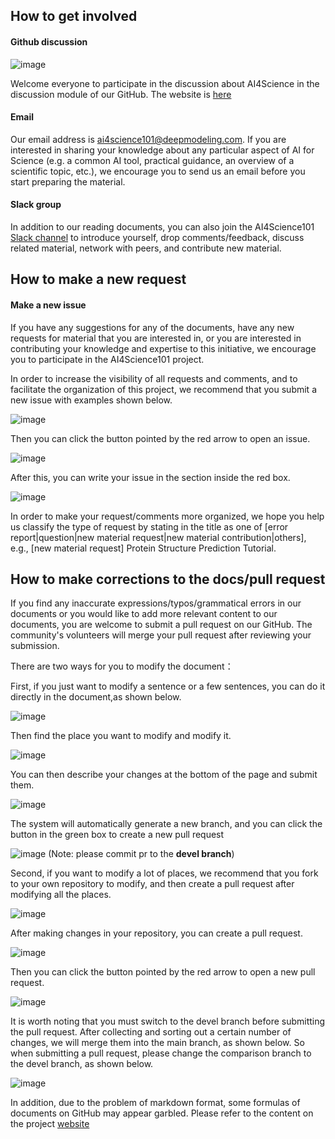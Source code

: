 ## How to get involved
#### Github discussion

![image](https://dp-public.oss-cn-beijing.aliyuncs.com/community/pictures/1.PNG)

Welcome everyone to participate in the discussion about AI4Science in the discussion module of our GitHub. The website is [here](https://github.com/deepmodeling/AI4Science101/discussions)

#### Email

Our email address is [ai4science101@deepmodeling.com](ai4science101@deepmodeling.com). If you are interested in sharing your knowledge about any particular aspect of AI for Science (e.g. a common AI tool, practical guidance, an overview of a scientific topic, etc.), we encourage you to send us an email before you start preparing the material. 

#### Slack group

In addition to our reading documents, you can also join the AI4Science101 [Slack channel](https://aiforscience.slack.com/join/shared_invite/zt-1bdof1jmf-YtIjkUVA5DquXguEiOXGPQ#/shared-invite/email) to introduce yourself, drop comments/feedback, discuss related material, network with peers, and contribute new material.

## How to make a new request
#### Make a new issue

If you have any suggestions for any of the documents, have any new requests for material that you are interested in, or you are interested in contributing your knowledge and expertise to this initiative, we encourage you to participate in the AI4Science101 project.

 In order to increase the visibility of all requests and comments, and to facilitate the organization of this project, we recommend that you submit a new issue with examples shown below.
 
![image](https://dp-public.oss-cn-beijing.aliyuncs.com/community/pictures/2.PNG)

 Then you can click the button pointed by the red arrow to open an issue.
 
 ![image](https://dp-public.oss-cn-beijing.aliyuncs.com/community/pictures/3.PNG)
 
 After this, you can write your issue in the section inside the red box.
 
 ![image](https://dp-public.oss-cn-beijing.aliyuncs.com/community/pictures/4.PNG)
 
 In order to make your request/comments more organized, we hope you help us classify the type of request by stating in the title as one of  [error report|question|new material request|new material contribution|others], e.g., [new material request] Protein Structure Prediction Tutorial.
 
## How to make corrections to the docs/pull request

If you find any inaccurate expressions/typos/grammatical errors in our documents or you would like to add more relevant content to our documents, you are welcome to submit a pull request on our GitHub. The community's volunteers will merge your pull request after reviewing your submission.

There are two ways for you to modify the document：

First, if you just want to modify a sentence or a few sentences, you can do it directly in the document,as shown below.

![image](https://dp-public.oss-cn-beijing.aliyuncs.com/community/pictures/5.PNG)

Then find the place you want to modify and modify it.

![image](https://dp-public.oss-cn-beijing.aliyuncs.com/community/pictures/6.PNG)

You can then describe your changes at the bottom of the page and submit them.

![image](https://dp-public.oss-cn-beijing.aliyuncs.com/community/pictures/7.PNG)

The system will automatically generate a new branch,  and you can click the button in the green box to create a new pull request    

![image](https://dp-public.oss-cn-beijing.aliyuncs.com/community/pictures/8.PNG)
(Note: please commit pr to the **devel branch**)

Second, if you want to modify a lot of places, we recommend that you fork to your own repository to modify, and then create a pull request after modifying all the places.

![image](https://dp-public.oss-cn-beijing.aliyuncs.com/community/pictures/9.PNG)

After making changes in your repository, you can create a pull request.

![image](https://dp-public.oss-cn-beijing.aliyuncs.com/community/pictures/10.PNG)

Then you can click the button pointed by the red arrow to open a new pull request.    

![image](https://dp-public.oss-cn-beijing.aliyuncs.com/community/pictures/11.PNG)

It is worth noting that you must switch to the devel branch before submitting the pull request. After collecting and sorting out a certain number of changes, we will merge them into the main branch, as shown below. So when submitting a pull request, please change the comparison branch to the devel branch, as shown below.

![image](https://dp-public.oss-cn-beijing.aliyuncs.com/community/pictures/12.PNG)

In addition, due to the problem of markdown format, some formulas of documents on GitHub may appear garbled. Please refer to the content on the project [website](ai4science101.deepmodeling.com)
